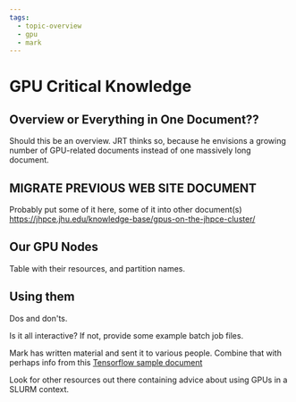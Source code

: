 ```yaml
---
tags:
  - topic-overview
  - gpu
  - mark
---
```


# GPU Critical Knowledge

## Overview or Everything in One Document??

Should this be an overview. JRT thinks so, because he envisions a growing number of GPU-related documents instead of one massively long document.

## MIGRATE PREVIOUS WEB SITE DOCUMENT

Probably put some of it here, some of it into other document(s)
https://jhpce.jhu.edu/knowledge-base/gpus-on-the-jhpce-cluster/

## Our GPU Nodes
Table with their resources, and partition names.

## Using them

Dos and don'ts.

Is it all interactive? If not, provide some example batch job files.

Mark has written material and sent it to various people. Combine that with perhaps info from this
[Tensorflow sample document](https://hpc-docs.cubi.bihealth.org/how-to/software/tensorflow/)

Look for other resources out there containing advice about using GPUs in a SLURM context.

